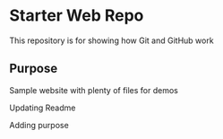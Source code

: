 # Starter Web Repo

This repository is for showing how Git and GitHub work

## Purpose


Sample website with plenty of files for demos

Updating Readme

Adding purpose